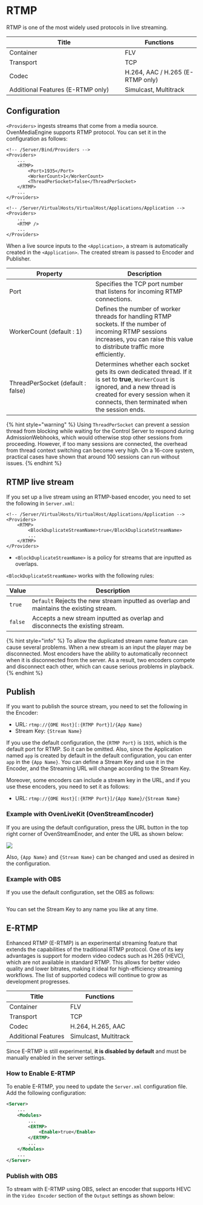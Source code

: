 # RTMP

RTMP is one of the most widely used protocols in live streaming.

<table><thead><tr><th width="290">Title</th><th>Functions</th></tr></thead><tbody><tr><td>Container</td><td>FLV</td></tr><tr><td>Transport</td><td>TCP</td></tr><tr><td>Codec</td><td>H.264, AAC / H.265 (E-RTMP only)</td></tr><tr><td>Additional Features (E-RTMP only)</td><td>Simulcast, Multitrack</td></tr></tbody></table>

## Configuration

`<Providers>` ingests streams that come from a media source. OvenMediaEngine supports RTMP protocol. You can set it in the configuration as follows:

```markup
<!-- /Server/Bind/Providers -->
<Providers>
    ...
    <RTMP>
        <Port>1935</Port>
        <WorkerCount>1</WorkerCount>
        <ThreadPerSocket>false</ThreadPerSocket>
    </RTMP>
    ...
</Providers>

<!-- /Server/VirtualHosts/VirtualHost/Applications/Application -->
<Providers>
    ...
    <RTMP />
    ...
</Providers>
```

When a live source inputs to the `<Application>`, a stream is automatically created in the `<Application>`. The created stream is passed to Encoder and Publisher.

<table><thead><tr><th width="212">Property</th><th>Description</th></tr></thead><tbody><tr><td>Port</td><td>Specifies the TCP port number that listens for incoming RTMP connections.</td></tr><tr><td>WorkerCount (default : 1)</td><td>Defines the number of worker threads for handling RTMP sockets. If the number of incoming RTMP sessions increases, you can raise this value to distribute traffic more efficiently.</td></tr><tr><td>ThreadPerSocket (default : false)</td><td>Determines whether each socket gets its own dedicated thread. If it is set to <strong>true</strong>, <code>WorkerCount</code> is ignored, and a new thread is created for every session when it connects, then terminated when the session ends. </td></tr></tbody></table>

{% hint style="warning" %}
Using `ThreadPerSocket` can prevent a session thread from blocking while waiting for the Control Server to respond during AdmissionWebhooks, which would otherwise stop other sessions from proceeding. However, if too many sessions are connected, the overhead from thread context switching can become very high. On a 16-core system, practical cases have shown that around 100 sessions can run without issues.
{% endhint %}

## RTMP live stream

If you set up a live stream using an RTMP-based encoder, you need to set the following in `Server.xml`:

```markup
<!-- /Server/VirtualHosts/VirtualHost/Applications/Application -->
<Providers>
    <RTMP>
        <BlockDuplicateStreamName>true</BlockDuplicateStreamName>
        ...
    </RTMP>
</Providers>
```

* `<BlockDuplicateStreamName>` is a policy for streams that are inputted as overlaps.

`<BlockDuplicateStreamName>` works with the following rules:

| Value   | Description                                                                             |
| ------- | --------------------------------------------------------------------------------------- |
| `true`  | `Default` Rejects the new stream inputted as overlap and maintains the existing stream. |
| `false` | Accepts a new stream inputted as overlap and disconnects the existing stream.           |

{% hint style="info" %}
To allow the duplicated stream name feature can cause several problems. When a new stream is an input the player may be disconnected. Most encoders have the ability to automatically reconnect when it is disconnected from the server. As a result, two encoders compete and disconnect each other, which can cause serious problems in playback.
{% endhint %}

## Publish

If you want to publish the source stream, you need to set the following in the Encoder:

* URL: `rtmp://{OME Host}[:{RTMP Port}]/{App Name}`
* Stream Key: `{Stream Name}`

If you use the default configuration, the `{RTMP Port}` is `1935`, which is the default port for RTMP. So it can be omitted. Also, since the Application named `app` is created by default in the default configuration, you can enter `app` in the `{App Name}`. You can define a Stream Key and use it in the Encoder, and the Streaming URL will change according to the Stream Key.

Moreover, some encoders can include a stream key in the URL, and if you use these encoders, you need to set it as follows:

* URL: `rtmp://{OME Host}[:{RTMP Port}]/{App Name}/{Stream Name}`

### Example with OvenLiveKit (OvenStreamEncoder)

If you are using the default configuration, press the URL button in the top right corner of OvenStreamEnoder, and enter the URL as shown below:

![](../.gitbook/assets/03.png)

Also, `{App Name}` and `{Stream Name}` can be changed and used as desired in the configuration.

### Example with OBS

If you use the default configuration, set the OBS as follows:

<figure><img src="../.gitbook/assets/image (63).png" alt=""><figcaption></figcaption></figure>

You can set the Stream Key to any name you like at any time.

## E-RTMP

Enhanced RTMP (E-RTMP) is an experimental streaming feature that extends the capabilities of the traditional RTMP protocol. One of its key advantages is support for modern video codecs such as H.265 (HEVC), which are not available in standard RTMP. This allows for better video quality and lower bitrates, making it ideal for high-efficiency streaming workflows. The list of supported codecs will continue to grow as development progresses.

| Title               | Functions             |
| ------------------- | --------------------- |
| Container           | FLV                   |
| Transport           | TCP                   |
| Codec               | H.264, H.265, AAC     |
| Additional Features | Simulcast, Multitrack |

Since E-RTMP is still experimental, **it is disabled by default** and must be manually enabled in the server settings.

### How to Enable E-RTMP

To enable E-RTMP, you need to update the `Server.xml` configuration file. Add the following configuration:

```xml
<Server>
    ...
    <Modules>
        ...
        <ERTMP>
            <Enable>true</Enable>
        </ERTMP>
        ...
    </Modules>
    ...
</Server>
```

### Publish with OBS

To stream with E-RTMP using OBS, select an encoder that supports HEVC in the `Video Encoder` section of the `Output` settings as shown below:

<figure><img src="../.gitbook/assets/image (64).png" alt=""><figcaption></figcaption></figure>

